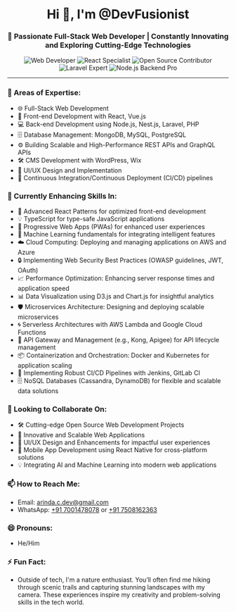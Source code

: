 <h1 align="center">Hi 👋, I'm @DevFusionist</h1>
<h3 align="center">🚀 Passionate Full-Stack Web Developer | Constantly Innovating and Exploring Cutting-Edge Technologies</h3>

<p align="center">
  <img src="https://img.shields.io/badge/Web_Developer-Full_Stack-blue" alt="Web Developer" />
  <img src="https://img.shields.io/badge/React-Specialist-61DAFB" alt="React Specialist" />
  <img src="https://img.shields.io/badge/Open_Source-Contributor-brightgreen" alt="Open Source Contributor" />
  <img src="https://img.shields.io/badge/Laravel-Expert-red" alt="Laravel Expert" />
  <img src="https://img.shields.io/badge/Node.js-Backend_Pro-brightgreen" alt="Node.js Backend Pro" />
</p>

---

<h3 align="left">👀 Areas of Expertise:</h3>
<ul>
    <li>🌐 Full-Stack Web Development</li>
    <li>🎨 Front-end Development with React, Vue.js</li>
    <li>💻 Back-end Development using Node.js, Nest.js, Laravel, PHP</li>
    <li>🗄️ Database Management: MongoDB, MySQL, PostgreSQL</li>
    <li>⚙️ Building Scalable and High-Performance REST APIs and GraphQL APIs</li>
    <li>🛠️ CMS Development with WordPress, Wix</li>
    <li>🎨 UI/UX Design and Implementation</li>
    <li>🔄 Continuous Integration/Continuous Deployment (CI/CD) pipelines</li>
</ul>

<h3 align="left">🌱 Currently Enhancing Skills In:</h3>
<ul>
    <li>🔄 Advanced React Patterns for optimized front-end development</li>
    <li>💡 TypeScript for type-safe JavaScript applications</li>
    <li>📱 Progressive Web Apps (PWAs) for enhanced user experiences</li>
    <li>🧠 Machine Learning fundamentals for integrating intelligent features</li>
    <li>☁️ Cloud Computing: Deploying and managing applications on AWS and Azure</li>
    <li>🔒 Implementing Web Security Best Practices (OWASP guidelines, JWT, OAuth)</li>
    <li>📈 Performance Optimization: Enhancing server response times and application speed</li>
    <li>📊 Data Visualization using D3.js and Chart.js for insightful analytics</li>
    <li>🛡️ Microservices Architecture: Designing and deploying scalable microservices</li>
    <li>🌀 Serverless Architectures with AWS Lambda and Google Cloud Functions</li>
    <li>🧩 API Gateway and Management (e.g., Kong, Apigee) for API lifecycle management</li>
    <li>📦 Containerization and Orchestration: Docker and Kubernetes for application scaling</li>
    <li>🔄 Implementing Robust CI/CD Pipelines with Jenkins, GitLab CI</li>
    <li>🗄️ NoSQL Databases (Cassandra, DynamoDB) for flexible and scalable data solutions</li>
</ul>

<h3 align="left">💞️ Looking to Collaborate On:</h3>
<ul>
    <li>🛠️ Cutting-edge Open Source Web Development Projects</li>
    <li>🌟 Innovative and Scalable Web Applications</li>
    <li>🎨 UI/UX Design and Enhancements for impactful user experiences</li>
    <li>📱 Mobile App Development using React Native for cross-platform solutions</li>
    <li>💡 Integrating AI and Machine Learning into modern web applications</li>
</ul>

<h3 align="left">📫 How to Reach Me:</h3>
<ul>
    <li>Email: <a href="mailto:arinda.c.dev@gmail.com">arinda.c.dev@gmail.com</a></li>
    <li>WhatsApp: <a href="https://wa.me/917001478078" target="_blank">+91 7001478078</a> or <a href="https://wa.me/917508162363" target="_blank">+91 7508162363</a></li>
</ul>

<h3 align="left">😄 Pronouns:</h3>
<ul>
    <li>He/Him</li>
</ul>

<h3 align="left">⚡ Fun Fact:</h3>
<ul>
    <li>Outside of tech, I'm a nature enthusiast. You’ll often find me hiking through scenic trails and capturing stunning landscapes with my camera. These experiences inspire my creativity and problem-solving skills in the tech world.</li>
</ul>

<!---
DevFusionist/DevFusionist is a ✨ special ✨ repository because its `README.md` (this file) appears on your GitHub profile.
You can click the Preview link to take a look at your changes.
--->
